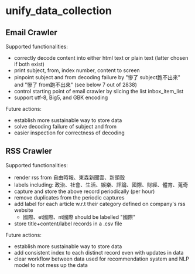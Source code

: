 # unify_data_collection

## Email Crawler 

Supported functionalities:
* correctly decode content into either html text or plain text (latter chosen if both exist)
* print subject, from, index number, content to screen
* pinpoint subject and from decoding failure by "慘了 subject跑不出來" and "慘了 from跑不出來" (see below 7 out of 2838)
* control starting point of email crawler by slicing the list inbox_item_list
* support utf-8, Big5, and GBK encoding  

Future actions:
* establish more sustainable way to store data
* solve decoding failure of subject and from
* easier inspection for correctness of decoding

## RSS Crawler

Supported functionalities:
* render rss from 自由時報、東森新聞雲、新頭殼 
* labels including: 政治、社會、生活、娛樂、評論、國際、財經、體育、蒐奇
* capture and store the above record periodically (per hour)
* remove duplicates from the periodic captures
* add label for each article w.r.t their category defined on company's rss website
  * 國際、et國際、nt國際 should be labelled "國際"
* store title+content/label records in a .csv file

Future actions:
* establish more sustainable way to store data
* add consistent index to each distinct record even with updates in data
* clear workflow between data used for recommendation system and NLP model to not mess up the data


